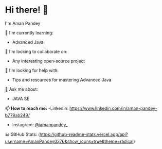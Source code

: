 # Hi there! 👋

I'm Aman Pandey

🌱 I'm currently learning:
- Advanced Java

👯 I'm looking to collaborate on:
- Any interesting open-source project

🤔 I'm looking for help with:
- Tips and resources for mastering Advanced Java

💬 Ask me about:
- JAVA SE

📫 **How to reach me:**
-Linkedin: https://www.linkedin.com/in/aman-pandey-b779ab249/
- Instagram: [@iamanpandey_](https://www.instagram.com/iamanpandey_/)
  

📊 GitHub Stats:
(https://github-readme-stats.vercel.app/api?username=AmanPandey0376&show_icons=true&theme=radical)


